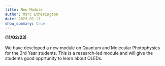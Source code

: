```yaml
---
title: New Module
author: Marc Etherington
date: 2023-02-11
show_summary: true
---
```

**(11/02/23)**
<br>
<br>
We have developed a new module on Quantum and Molecular Photophysics for the 3rd Year students. This is a research-led module and will give the students good opprtunity to learn about OLEDs.
